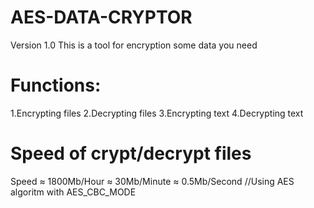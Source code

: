 # AES-DATA-CRYPTOR
Version 1.0
This is a tool for encryption some data you need
# Functions:
1.Encrypting files
2.Decrypting files
3.Encrypting text
4.Decrypting text
# Speed of crypt/decrypt files
Speed ≈ 1800Mb/Hour ≈ 30Mb/Minute ≈ 0.5Mb/Second 
//Using AES algoritm with AES_CBC_MODE
